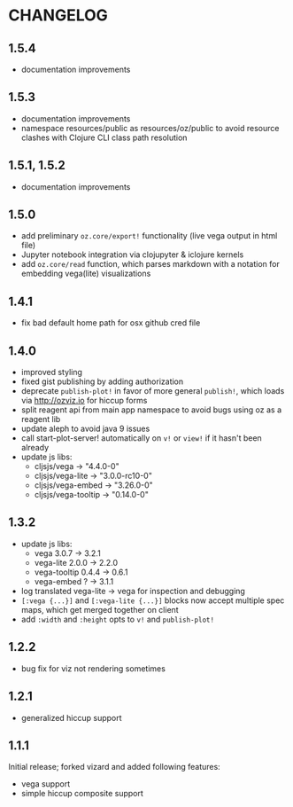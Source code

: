 
# CHANGELOG

## 1.5.4

* documentation improvements

## 1.5.3

* documentation improvements
* namespace resources/public as resources/oz/public to avoid resource clashes with Clojure CLI class path resolution

## 1.5.1, 1.5.2

* documentation improvements

## 1.5.0

* add preliminary `oz.core/export!` functionality (live vega output in html file)
* Jupyter notebook integration via clojupyter & iclojure kernels
* add `oz.core/read` function, which parses markdown with a notation for embedding vega(lite) visualizations


## 1.4.1

* fix bad default home path for osx github cred file

## 1.4.0

* improved styling
* fixed gist publishing by adding authorization
* deprecate `publish-plot!` in favor of more general `publish!`, which loads via http://ozviz.io for hiccup forms
* split reagent api from main app namespace to avoid bugs using oz as a reagent lib
* update aleph to avoid java 9 issues
* call start-plot-server! automatically on `v!` or `view!` if it hasn't been already
* update js libs:
  * cljsjs/vega -> "4.4.0-0"
  * cljsjs/vega-lite -> "3.0.0-rc10-0"
  * cljsjs/vega-embed -> "3.26.0-0"
  * cljsjs/vega-tooltip -> "0.14.0-0"


## 1.3.2

* update js libs:
  * vega 3.0.7 -> 3.2.1
  * vega-lite 2.0.0 -> 2.2.0
  * vega-tooltip 0.4.4 -> 0.6.1
  * vega-embed ? -> 3.1.1
* log translated vega-lite -> vega for inspection and debugging
* `[:vega {...}]` and `[:vega-lite {...}]` blocks now accept multiple spec maps, which get merged together on client
* add `:width` and `:height` opts to `v!` and `publish-plot!`


## 1.2.2

* bug fix for viz not rendering sometimes


## 1.2.1

* generalized hiccup support


## 1.1.1

Initial release; forked vizard and added following features:

* vega support
* simple hiccup composite support

